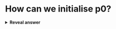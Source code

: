 # How can we initialise p0?
<details>
<summary><b>Reveal answer</b></summary>
Set it to 1/N for each element<br><img src="../../../../../media/paste-751d58875eb19f5274e9a6c276e8730f4585bb1e.jpg">
</details>
